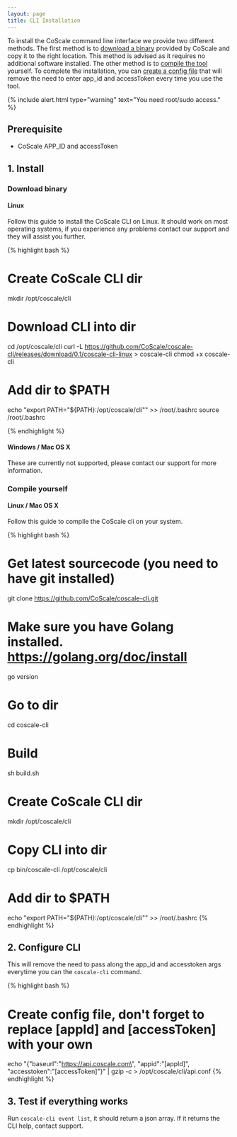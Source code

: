```yaml
---
layout: page
title: CLI Installation
---
```


To install the CoScale command line interface we provide two different methods. The first method is to [download a binary](#download-binary) provided by CoScale and copy it to the right location. This method is advised as it requires no additional software installed. The other method is to [compile the tool](#compile-yourself) yourself. To complete the installation, you can [create a config file](#configure-cli) that will remove the need to enter app_id and accessToken every time you use the tool.

{% include alert.html type="warning" text="You need root/sudo access." %}

## Prerequisite

* CoScale APP_ID and accessToken

## 1. Install

### Download binary

#### Linux

Follow this guide to install the CoScale CLI on Linux. It should work on most operating systems, if you experience any problems contact our support and they will assist you further.


{% highlight bash %}
# Create CoScale CLI dir
mkdir /opt/coscale/cli

# Download CLI into dir
cd /opt/coscale/cli
curl -L https://github.com/CoScale/coscale-cli/releases/download/0.1/coscale-cli-linux > coscale-cli
chmod +x coscale-cli

# Add dir to $PATH
echo "export PATH=\"${PATH}:/opt/coscale/cli\"" >> /root/.bashrc
source /root/.bashrc

{% endhighlight %}

#### Windows / Mac OS X

These are currently not supported, please contact our support for more information.

### Compile yourself

#### Linux / Mac OS X

Follow this guide to compile the CoScale cli on your system.

{% highlight bash %}
# Get latest sourcecode (you need to have git installed)
git clone https://github.com/CoScale/coscale-cli.git

# Make sure you have Golang installed. https://golang.org/doc/install
go version

# Go to dir
cd coscale-cli

# Build
sh build.sh

# Create CoScale CLI dir
mkdir /opt/coscale/cli

# Copy CLI into dir
cp bin/coscale-cli /opt/coscale/cli

# Add dir to $PATH
echo "export PATH=\"${PATH}:/opt/coscale/cli\"" >> /root/.bashrc
{% endhighlight %}

## 2. Configure CLI
This will remove the need to pass along the app_id and accesstoken args everytime you can the `coscale-cli` command.

{% highlight bash %}
# Create config file, don't forget to replace [appId] and [accessToken] with your own
echo "{\"baseurl\":\"https://api.coscale.com\", \"appid\":\"[appId]\", \"accesstoken\":\"[accessToken]\"}" | gzip -c > /opt/coscale/cli/api.conf
{% endhighlight %}

## 3. Test if everything works

Run `coscale-cli event list`, it should return a json array. If it returns the CLI help, contact support.
